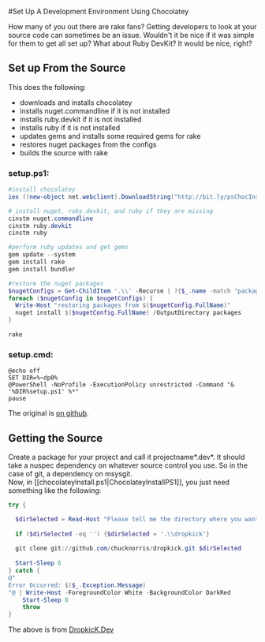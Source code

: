 #Set Up A Development Environment Using Chocolatey

How many of you out there are rake fans? Getting developers to look at your source code can sometimes be an issue. Wouldn't it be nice if it was simple for them to get all set up? What about Ruby DevKit? It would be nice, right?  


  
## Set up From the Source
This does the following:  
  
* downloads and installs chocolatey  
* installs nuget.commandline if it is not installed
* installs ruby.devkit if it is not installed
* installs ruby if it is not installed
* updates gems and installs some required gems for rake
* restores nuget packages from the configs
* builds the source with rake 
  
### setup.ps1:  
  
```powershell
#install chocolatey
iex ((new-object net.webclient).DownloadString("http://bit.ly/psChocInstall"))

# install nuget, ruby.devkit, and ruby if they are missing
cinstm nuget.commandline
cinstm ruby.devkit
cinstm ruby

#perform ruby updates and get gems
gem update --system
gem install rake
gem install bundler

#restore the nuget packages
$nugetConfigs = Get-ChildItem '.\\' -Recurse | ?{$_.name -match "packages\\.config"} | select
foreach ($nugetConfig in $nugetConfigs) {
  Write-Host "restoring packages from $($nugetConfig.FullName)"
  nuget install $($nugetConfig.FullName) /OutputDirectory packages
}

rake

```
  
### setup.cmd:  
  
```  
@echo off
SET DIR=%~dp0%
@PowerShell -NoProfile -ExecutionPolicy unrestricted -Command "& '%DIR%setup.ps1' %*"
pause

```
  
The original is [on github](https://gist.github.com/1107920).   

## Getting the Source
Create a package for your project and call it projectname*.dev*.  It should take a nuspec dependency on whatever source control you use. So in the case of git, a dependency on msysgit.  
Now, in [[chocolateyInstall.ps1|ChocolateyInstallPS1]], you just need something like the following: 

```powershell
try {

  $dirSelected = Read-Host "Please tell me the directory where you want to clone dropkick. Press enter to use .\\dropkick"
  
  if ($dirSelected -eq '') {$dirSelected = '.\\dropkick'}
  
  git clone git://github.com/chucknorris/dropkick.git $dirSelected
  
  Start-Sleep 6
} catch {
@"
Error Occurred: $($_.Exception.Message)
"@ | Write-Host -ForegroundColor White -BackgroundColor DarkRed
	Start-Sleep 8
	throw 
}
```
  
The above is from [DropkicK.Dev](https://github.com/ferventcoder/nugetpackages/blob/master/dropkick.dev/tools/chocolateyInstall.ps1)  